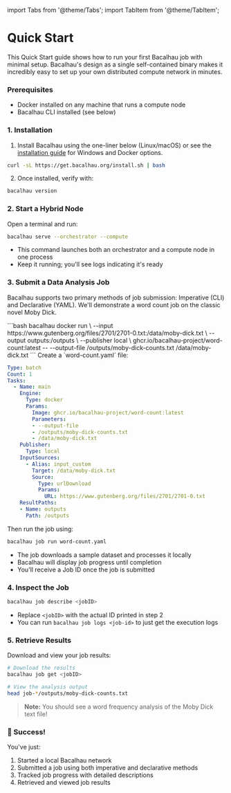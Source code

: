import Tabs from '@theme/Tabs';
import TabItem from '@theme/TabItem';

# Quick Start

This Quick Start guide shows how to run your first Bacalhau job with minimal setup. Bacalhau's design as a single self-contained binary makes it incredibly easy to set up your own distributed compute network in minutes.

### Prerequisites

* Docker installed on any machine that runs a compute node
* Bacalhau CLI installed (see below)

### 1. Installation

1. Install Bacalhau using the one-liner below (Linux/macOS) or see the [installation guide](installation.md) for Windows and Docker options.

```bash
curl -sL https://get.bacalhau.org/install.sh | bash
```

2. Once installed, verify with:

```bash
bacalhau version
```



### 2. Start a Hybrid Node

Open a terminal and run:

```bash
bacalhau serve --orchestrator --compute
```

* This command launches both an orchestrator and a compute node in one process
* Keep it running; you'll see logs indicating it's ready

### 3. Submit a Data Analysis Job

Bacalhau supports two primary methods of job submission: Imperative (CLI) and Declarative (YAML). We'll demonstrate a word count job on the classic novel Moby Dick.

<Tabs>
<TabItem value="Imperative (CLI)" label="Imperative (CLI)">
```bash
bacalhau docker run \
  --input https://www.gutenberg.org/files/2701/2701-0.txt:/data/moby-dick.txt \
  --output outputs:/outputs \
  --publisher local \
  ghcr.io/bacalhau-project/word-count:latest -- --output-file /outputs/moby-dick-counts.txt /data/moby-dick.txt
```
</TabItem>

<TabItem value="Declarative (YAML)" label="Declarative (YAML)">
Create a `word-count.yaml` file:

```yaml
Type: batch
Count: 1
Tasks:
  - Name: main
    Engine:
      Type: docker
      Params:
        Image: ghcr.io/bacalhau-project/word-count:latest
        Parameters:
        - --output-file
        - /outputs/moby-dick-counts.txt
        - /data/moby-dick.txt
    Publisher:
      Type: local
    InputSources:
      - Alias: input_custom
        Target: /data/moby-dick.txt
        Source:
          Type: urlDownload
          Params:
            URL: https://www.gutenberg.org/files/2701/2701-0.txt
    ResultPaths:
    - Name: outputs
      Path: /outputs
```

Then run the job using:

```bash
bacalhau job run word-count.yaml
```
</TabItem>
</Tabs>

* The job downloads a sample dataset and processes it locally
* Bacalhau will display job progress until completion
* You'll receive a Job ID once the job is submitted

### 4. Inspect the Job

```bash
bacalhau job describe <jobID>
```

* Replace `<jobID>` with the actual ID printed in step 2
* You can run `bacalhau job logs <job-id>` to just get the execution logs

### 5. Retrieve Results

Download and view your job results:

```bash
# Download the results
bacalhau job get <jobID>

# View the analysis output
head job-*/outputs/moby-dick-counts.txt
```

> **Note:** You should see a word frequency analysis of the Moby Dick text file!



### 🎉 Success!

You've just:

1. Started a local Bacalhau network
2. Submitted a job using both imperative and declarative methods
3. Tracked job progress with detailed descriptions
4. Retrieved and viewed job results
